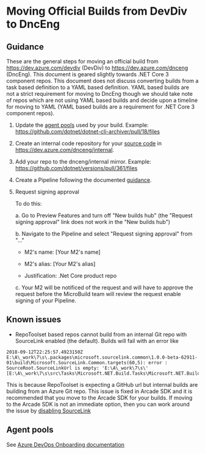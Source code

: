 # Moving Official Builds from DevDiv to DncEng

## Guidance

These are the general steps for moving an official build from https://dev.azure.com/devdiv (DevDiv) to https://dev.azure.com/dnceng (DncEng).  This document is geared slightly towards .NET Core 3 component repos.  This document does not discuss converting builds from a task based definition to a YAML based definition.  YAML based builds are not a strict requirement for moving to DncEng though we should take note of repos which are not using YAML based builds and decide upon a timeline for moving to YAML (YAML based builds are a requirement for .NET Core 3 component repos).

1. Update the [agent pools](#agent-pools) used by your build.  Example: https://github.com/dotnet/dotnet-cli-archiver/pull/18/files

2. Create an internal code repository for your [source code](https://github.com/dotnet/arcade/blob/master/Documentation/AzureDevOps/Policy/AzureDevOpsGuidance.md#source-code) in https://dev.azure.com/dnceng/internal.

3. Add your repo to the dnceng/internal mirror. Example: https://github.com/dotnet/versions/pull/361/files

4. Create a Pipeline following the documented [guidance](https://github.com/dotnet/arcade/blob/master/Documentation/AzureDevOps/Policy/AzureDevOpsGuidance.md#build-definitions).

5. Request signing approval

   To do this: 

    a. Go to Preview Features and turn off "New builds hub" (the "Request signing approval" link does not work in the "New builds hub")

    b. Navigate to the Pipeline and select "Request signing approval" from "..."

      - M2's name: [Your M2's name]

      - M2's alias: [Your M2's alias]

      - Justification: .Net Core product repo

    c. Your M2 will be notificed of the request and will have to approve the request before the MicroBuild team will review the request enable signing of your Pipeline.

## Known issues

- RepoToolset based repos cannot build from an internal Git repo with SourceLink enabled (the default).  Builds will fail with an error like

```
2018-09-12T22:25:57.4923150Z E:\A\_work\7\s\.packages\microsoft.sourcelink.common\1.0.0-beta-62911-01\build\Microsoft.SourceLink.Common.targets(60,5): error : SourceRoot.SourceLinkUrl is empty: 'E:\A\_work\7\s\' [E:\A\_work\7\s\src\Tasks\Microsoft.NET.Build.Tasks\Microsoft.NET.Build.Tasks.csproj]
```

This is because RepoToolset is expecting a GitHub url but internal builds are building from an Azure Git repo.  This issue is fixed in Arcade SDK and it is recommended that you move to the Arcade SDK for your builds.  If moving to the Arcade SDK is not an immediate option, then you can work around the issue by [disabling SourceLink](https://github.com/dotnet/sourcelink/blob/master/docs/README.md#enablesourcelink)

## Agent pools

See [Azure DevOps Onboarding documentation](./AzureDevOpsOnboarding.md#agent-queues)
